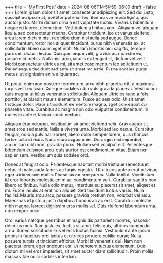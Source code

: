 +++
title = 'My First Post'
date = 2024-08-06T14:56:59-06:00
draft = false
+++
Lorem ipsum dolor sit amet, consectetur adipiscing elit. Sed dui justo, suscipit eu ipsum at, porttitor pulvinar leo. Sed eu commodo ligula, quis auctor justo. Morbi dictum urna a est vulputate luctus. Vivamus bibendum neque eu laoreet elementum. Vestibulum a finibus arcu. Aliquam vel aliquam ligula, sed consectetur magna. Curabitur tincidunt, leo ut varius eleifend, arcu lorem dictum nisi, nec bibendum nisl nulla sed augue. Donec condimentum, tortor non aliquet tincidunt, purus nibh venenatis ex, ac sollicitudin libero quam eget nibh. Nullam lobortis orci sagittis, tempus purus et, dictum lectus. Quisque neque velit, gravida ac molestie eu, posuere id metus. Nulla nisl arcu, iaculis eu feugiat et, dictum vel velit. Morbi consectetur ultricies mi, sit amet condimentum leo sollicitudin ut. Pellentesque tincidunt sed ante sit amet molestie. Fusce sodales purus metus, ut dignissim enim aliquam ac.

Ut porta, enim non posuere fermentum, arcu nibh pharetra elit, a maximus turpis velit eu justo. Quisque sodales nibh quis gravida placerat. Vestibulum quis magna ut tellus venenatis sollicitudin. Aliquam ultricies nunc a felis porttitor, at blandit mauris elementum. Fusce ac sem odio. Ut sit amet tristique dolor. Mauris tincidunt elementum magna, eget consequat dui pharetra vitae. Curabitur ac magna non odio vulputate condimentum. In molestie ante et lacinia condimentum.

Aliquam erat volutpat. Vestibulum sit amet eleifend velit. Cras auctor sit amet eros sed mattis. Nulla a viverra urna. Morbi sed leo neque. Curabitur feugiat, odio a pulvinar laoreet, libero dolor semper lorem, quis rhoncus tortor nulla et risus. Nunc vitae augue enim. Duis eget nisi imperdiet, accumsan nibh non, gravida purus. Nullam sed volutpat elit. Pellentesque bibendum euismod arcu, quis auctor est condimentum vitae. Etiam non sapien sem. Vestibulum quis sodales orci.

Donec at feugiat odio. Pellentesque habitant morbi tristique senectus et netus et malesuada fames ac turpis egestas. Ut ultrices ante a erat pulvinar, eget ultrices sem mollis. Phasellus ac eros purus. Nulla facilisi. Vestibulum id eros lobortis, molestie enim ac, condimentum velit. Curabitur sagittis non libero ac finibus. Nulla odio metus, interdum eu placerat sit amet, aliquet et mi. Fusce iaculis at erat non aliquet. Sed tincidunt luctus varius. Nulla facilisi. Mauris arcu arcu, posuere gravida pretium non, volutpat vel arcu. Maecenas id justo a justo dapibus rhoncus ac ac erat. Curabitur molestie nibh magna, laoreet dignissim eros mollis vel. Duis eleifend bibendum urna, non tempor nunc.

Orci varius natoque penatibus et magnis dis parturient montes, nascetur ridiculus mus. Nam justo ex, luctus sit amet felis quis, ultrices commodo arcu. Donec sollicitudin ex vel eros luctus lacinia. Vestibulum ante ipsum primis in faucibus orci luctus et ultrices posuere cubilia curae; Nulla posuere turpis ut tincidunt efficitur. Morbi id venenatis dui. Nam non placerat lorem, eget tincidunt est. Ut hendrerit luctus elementum. Duis dictum mi vel eros imperdiet, sit amet auctor diam sollicitudin. Proin mollis massa vitae nunc sodales interdum.

